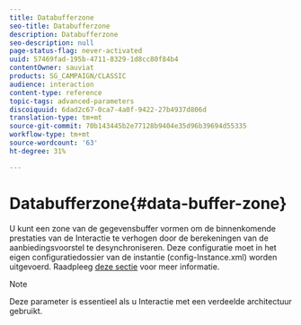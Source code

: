 ```yaml
---
title: Databufferzone
seo-title: Databufferzone
description: Databufferzone
seo-description: null
page-status-flag: never-activated
uuid: 57469fad-195b-4711-8329-1d8cc80f84b4
contentOwner: sauviat
products: SG_CAMPAIGN/CLASSIC
audience: interaction
content-type: reference
topic-tags: advanced-parameters
discoiquuid: 6dad2c67-0ca7-4a0f-9422-27b4937d806d
translation-type: tm+mt
source-git-commit: 70b143445b2e77128b9404e35d96b39694d55335
workflow-type: tm+mt
source-wordcount: '63'
ht-degree: 31%

---
```



# Databufferzone{#data-buffer-zone}

U kunt een zone van de gegevensbuffer vormen om de binnenkomende prestaties van de Interactie te verhogen door de berekeningen van de aanbiedingsvoorstel te desynchroniseren. Deze configuratie moet in het eigen configuratiedossier van de instantie (config-Instance.xml) worden uitgevoerd. Raadpleeg [deze sectie](../../installation/using/interaction---data-buffer.md) voor meer informatie.

>[!NOTE]
>
>Deze parameter is essentieel als u Interactie met een verdeelde architectuur gebruikt.

